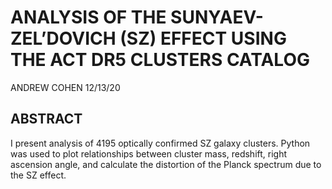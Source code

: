 # ANALYSIS OF THE SUNYAEV-ZEL’DOVICH (SZ) EFFECT USING THE ACT DR5 CLUSTERS CATALOG
ANDREW COHEN
12/13/20

## ABSTRACT
I present analysis of 4195 optically confirmed SZ galaxy clusters. Python was used to plot relationships between cluster mass, redshift, right ascension angle, and calculate the distortion of the Planck spectrum due to the SZ effect.


